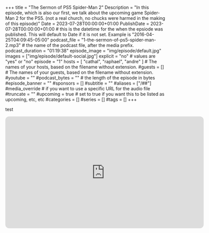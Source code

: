 +++
title = "The Sermon of PS5 Spider-Man 2"
Description = "In this episode, which is also our first, we talk about the upcoming game Spider-Man 2 for the PS5. (not a real church, no chucks were harmed in the making of this episode)"
Date = 2023-07-28T00:00:00+01:00
PublishDate = 2023-07-28T00:00:00+01:00 # this is the datetime for the when the epsiode was published. This will default to Date if it is not set. Example is "2016-04-25T04:09:45-05:00"
podcast_file = "1-the-sermon-of-ps5-spider-man-2.mp3" # the name of the podcast file, after the media prefix.
podcast_duration = "01:19:38"
episode_image = "img/episode/default.jpg"
images = ["img/episode/default-social.jpg"]
explicit = "no" # values are "yes" or "no"
episode = "1"
hosts = [ "cathal", "raphael", "andre" ] # The names of your hosts, based on the filename without extension.
#guests = [] # The names of your guests, based on the filename without extension.
#youtube = ""
#podcast_bytes = "" # the length of the episode in bytes
#episode_banner = ""
#sponsors = []
#subtitle = ""
#aliases = ["/##"]
#media_override # if you want to use a specific URL for the audio file
#truncate = ""
#upcoming = true # set to true if you want this to be listed as upcoming, etc, etc
#categories = []
#series = []
#tags = []
+++

test
<iframe style="border-radius:12px" src="https://open.spotify.com/embed/episode/1Jp78X0o5iBmEntp1XHBM7/video?utm_source=generator" width="624" height="351" frameBorder="0" allowfullscreen="" allow="autoplay; clipboard-write; encrypted-media; fullscreen; picture-in-picture" loading="lazy"></iframe>
